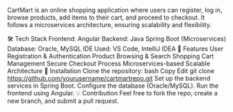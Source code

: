 CartMart is an online shopping application where users can register, log in, browse products, add items to their cart, and proceed to checkout. It follows a microservices architecture, ensuring scalability and flexibility.

🛠️ Tech Stack
Frontend: Angular
Backend: Java Spring Boot (Microservices)
Database: Oracle, MySQL
IDE Used: VS Code, IntelliJ IDEA
🚀 Features
User Registration & Authentication
Product Browsing & Search
Shopping Cart Management
Secure Checkout Process
Microservices-based Scalable Architecture
📌 Installation
Clone the repository:
bash
Copy
Edit
git clone https://github.com/yourusername/cartmartrepo.git
Set up the backend services in Spring Boot.
Configure the database (Oracle/MySQL).
Run the frontend using Angular.
💡 Contribution
Feel free to fork the repo, create a new branch, and submit a pull request.
